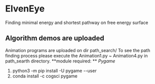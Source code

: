 # ElvenEye
Finding minimal energy and shortest pathway on free energy surface

## Algorithm demos are uploaded
Animation programs are uploaded on dir path_search/ 
To see the path finding process please execute the Animation1.py ~ Animation4.py in path_searth directory.
**module required: **
*Pygame*
  1. python3 -m pip install -U pygame --user
  2. conda install -c cogsci pygame 
